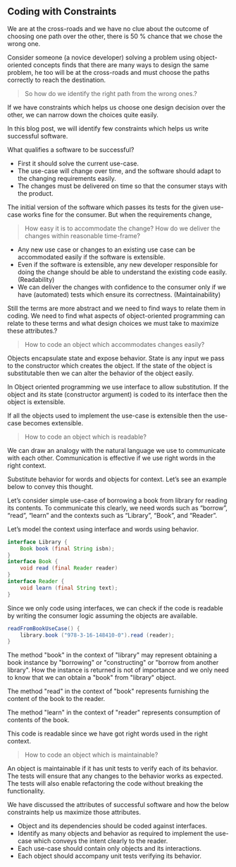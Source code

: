## Coding with Constraints

We are at the cross-roads and we have no clue about the outcome of choosing one path over the other, there is 50 % chance that we chose the wrong one. 

Consider someone (a novice developer) solving a problem using object-oriented concepts finds that there are many ways to design the same problem, he too will be at the cross-roads and must choose the paths correctly to reach the destination.

> So how do we identify the right path from the wrong ones.? 

If we have constraints which helps us choose one design decision over the other, we can narrow down the choices quite easily.

In this blog post, we will identify few constraints which helps us write successful software.

What qualifies a software to be successful? 
- First it should solve the current use-case. 
- The use-case will change over time, and the software should adapt to the changing requirements easily. 
- The changes must be delivered on time so that the consumer stays with the product.

The initial version of the software which passes its tests for the given use-case works fine for the consumer. But when the requirements change, 

> How easy it is to accommodate the change? 
How do we deliver the changes within reasonable time-frame?

- Any new use case or changes to an existing use case can be accommodated easily if the software is extensible. 
- Even if the software is extensible, any new developer responsible for doing the change should be able to understand the existing code easily.(Readability)
- We can deliver the changes with confidence to the consumer only if we have (automated) tests which ensure its correctness. (Maintainability)

Still the terms are more abstract and we need to find ways to relate them in coding. We need to find what aspects of object-oriented programming can relate to these terms and what design choices we must take to maximize these attributes.?

> How to code an object which accommodates changes easily?

Objects encapsulate state and expose behavior. State is any input we pass to the constructor which creates the object. If the state of the object is substitutable then we can alter the behavior of the object easily.

In Object oriented programming we use interface to allow substitution. If the object and its state (constructor argument) is coded to its interface then the object is extensible.

If all the objects used to implement the use-case is extensible then the use-case becomes extensible.

> How to code an object which is readable?

We can draw an analogy with the natural language we use to communicate with each other. Communication is effective if we use right words in the right context. 

Substitute behavior for words and objects for context. Let’s see an example below to convey this thought.

Let’s consider simple use-case of borrowing a book from library for reading its contents. To communicate this clearly, we need words such as “borrow”, “read”, “learn” and the contexts such as “Library”, “Book”, and “Reader”.

Let’s model the context using interface and words using behavior.

```java
interface Library {
    Book book (final String isbn);
}
interface Book {
    void read (final Reader reader)
}
interface Reader {
    void learn (final String text);
}
```

Since we only code using interfaces, we can check if the code is readable by writing the consumer logic assuming the objects are available.

```java
readFromBookUseCase() {
    library.book ("978-3-16-148410-0").read (reader);
}
```
The method "book" in the context of "library" may represent obtaining a book instance by "borrowing" or "constructing" or "borrow from another library". How the instance is returned is not of importance and we only need to know that we can obtain a "book" from "library" object.

The method "read" in the context of "book"  represents furnishing the content of the book to the reader. 

The method "learn" in the context of "reader" represents consumption of contents of the book.

This code is readable since we have got right words used in the right context.

> How to code an object which is maintainable?

An object is maintainable if it has unit tests to verify each of its behavior. The tests will ensure that any changes to the behavior works as expected. The tests will also enable refactoring the code without breaking the functionality. 

We have discussed the attributes of successful software and how the below constraints help us maximize those attributes.
- Object and its dependencies should be coded against interfaces.
- Identify as many objects and behavior as required to implement the use-case which conveys the intent clearly to the reader.
- Each use-case should contain only objects and its interactions.
- Each object should accompany unit tests verifying its behavior.